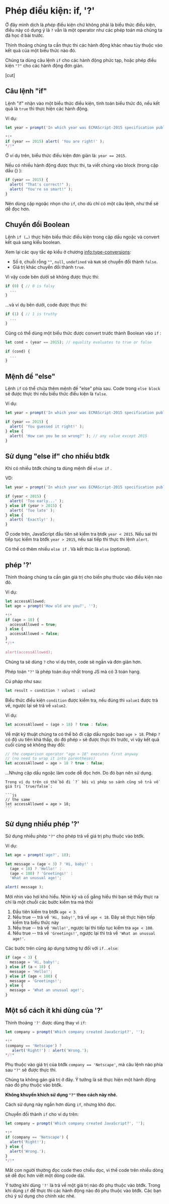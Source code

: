 # Phép điều kiện: if, '?'

Ở đây mình dịch là *phép* điều kiện chứ không phải là biểu thức điều kiện, điều này có dụng ý là `?` vẫn là một operator như các phép toán mà chúng ta đã học ở bài trước.

Thỉnh thoảng chúng ta cần thực thi các hành động khác nhau tùy thuộc vào kết quả của một biểu thức nào đó.

Chúng ta dùng câu lệnh `if` cho các hành động phức tạp, hoặc phép điều kiện `"?"` cho các hành động đơn giản.

[cut]

## Câu lệnh "if"

Lệnh "if" nhận vào một biểu thức điều kiện, tính toán biểu thức đó, nếu kết quả là `true` thì thực hiện các hành động.

Ví dụ:

```js run
let year = prompt('In which year was ECMAScript-2015 specification published?', '');

*!*
if (year == 2015) alert( 'You are right!' );
*/!*
```

Ở ví dụ trên, biểu thức điều kiện đơn giản là: `year == 2015`.

Nếu có nhiều hành động được thực thi, ta viết chúng vào block (trong cặp dấu {} ):

```js
if (year == 2015) {
  alert( "That's correct!" );
  alert( "You're so smart!" );
}
```

Nên dùng cặp ngoặc nhọn cho `if`, cho dù chỉ có một câu lệnh, như thế sẽ dễ đọc hơn.

## Chuyển đổi Boolean

Lệnh `if (…)` thực hiện biểu thức điều kiện trong cặp dấu ngoặc và convert kết quả sang kiểu boolean.

Xem lại các quy tắc ép kiểu ở chương <info:type-conversions>:

- Số `0`, chuỗi rỗng `""`, `null`, `undefined` và `NaN` sẽ chuyển đổi thành `false`.
- Giá trị khác chuyển đổi thành `true`.

Vì vậy code bên dưới sẽ không được thực thi:

```js
if (0) { // 0 is falsy
  ...
}
```

...và ví dụ bên dưới, code được thực thi:

```js
if (1) { // 1 is truthy
  ...
}
```

Cũng có thể dùng một biểu thức được convert trước thành Boolean vào `if` :

```js
let cond = (year == 2015); // equality evaluates to true or false

if (cond) {
  ...
}
```

## Mệnh đề "else"

Lệnh `if` có thể chứa thêm mệnh đề "else" phía sau. Code trong `else block` sẽ được thực thi nếu biểu thức điều kiện là `false`.

Ví dụ:
```js run
let year = prompt('In which year was ECMAScript-2015 specification published?', '');

if (year == 2015) {
  alert( 'You guessed it right!' );
} else {
  alert( 'How can you be so wrong?' ); // any value except 2015
}
```

## Sử dụng "else if" cho nhiều btđk

Khi có nhiều btđk chúng ta dùng mệnh đề `else if` .

VD:

```js run
let year = prompt('In which year was ECMAScript-2015 specification published?', '');

if (year < 2015) {
  alert( 'Too early...' );
} else if (year > 2015) {
  alert( 'Too late' );
} else {
  alert( 'Exactly!' );
}
```

Ở code trên, JavaScript đầu tiên sẽ kiểm tra btdk `year < 2015`. Nếu sai thì tiếp tục kiểm tra btđk `year > 2015`, nếu sai tiếp thì thực thi lệnh `alert`.

Có thể có thêm nhiều `else if` . Và kết thúc là `else` (optional).

## phép '?'

Thỉnh thoảng chúng ta cần gán giá trị cho biến phụ thuộc vào điều kiện nào đó.

Ví dụ:

```js run no-beautify
let accessAllowed;
let age = prompt('How old are you?', '');

*!*
if (age > 18) {
  accessAllowed = true;
} else {
  accessAllowed = false;
}
*/!*

alert(accessAllowed);
```

Chúng ta sẽ dùng `?` cho ví dụ trên, code sẽ ngắn và đơn giản hơn.

Phép toán `"?"` là phép toán duy nhất trong JS mà có 3 toán hạng.

Cú pháp như sau:
```js
let result = condition ? value1 : value2
```

Biểu thức điều kiện `condition` được kiểm tra, nếu đúng thì `value1` được trả về, ngược lại sẽ trả về `value2`.

Ví dụ:

```js
let accessAllowed = (age > 18) ? true : false;
```

Về mặt kỹ thuật chúng ta có thể bõ đi cặp dấu ngoặc bao `age > 18`. Phép `?` có độ ưu tiên khá thấp, do đó phép `>` sẽ được thực thi trước, vì vậy kết quả cuối cùng sẽ không thay đổi:

```js
// the comparison operator "age > 18" executes first anyway
// (no need to wrap it into parentheses)
let accessAllowed = age > 18 ? true : false;
```

...Nhưng cặp dấu ngoặc làm code dễ đọc hơn. Do đó bạn nên sử dụng.

````smart
Trong ví dụ trên có thể bõ đi `?` bởi vì phép so sánh cũng sẽ trả về giá trị `true/false`:

```js
// the same
let accessAllowed = age > 18;
```
````

## Sử dụng nhiều phép '?'

Sử dụng nhiều phép `"?"` cho phép trả về giá trị phụ thuộc vào btđk.

Ví dụ:
```js run
let age = prompt('age?', 18);

let message = (age < 3) ? 'Hi, baby!' :
  (age < 18) ? 'Hello!' :
  (age < 100) ? 'Greetings!' :
  'What an unusual age!';

alert( message );
```

Mới nhìn vào hơi khó hiểu. Nhìn kỹ và cố gắng hiểu thì bạn sẽ thấy thực ra chỉ là một chuỗi các bước kiểm tra mà thôi

1. Đầu tiên kiểm tra btđk `age < 3`.
2. Nếu true -- trả về `'Hi, baby!'`, trả về `age < 18`. Đây sẽ thực hiện tiếp kiểm tra biểu thức này
3. Nếu true -- trả về `'Hello!'`, ngược lại thì tiếp tục kiểm tra `age < 100`.
4. Nếu true -- trả về `'Greetings!'`, ngược lại thì trả về `'What an unusual age!'`.

Các bước trên cũng áp dụng tương tự đối với `if..else`:

```js
if (age < 3) {
  message = 'Hi, baby!';
} else if (a < 18) {
  message = 'Hello!';
} else if (age < 100) {
  message = 'Greetings!';
} else {
  message = 'What an unusual age!';
}
```

## Một số cách ít khi dùng của '?'

Thỉnh thoảng `'?'` được dùng thay vì `if`:

```js run no-beautify
let company = prompt('Which company created JavaScript?', '');

*!*
(company == 'Netscape') ?
   alert('Right!') : alert('Wrong.');
*/!*
```

Phụ thuộc vào giá trị của btđk `company == 'Netscape'`, mà câu lệnh nào phía sau `"?"` sẽ được thực thi.

Chúng ta không gán giá trị ở đây. Ý tưởng là sẽ thực hiện một hành động nào đó phụ thuộc vào btđk.

**Không khuyến khích sử dụng `"?"` theo cách này nhé.**

Cách sử dụng này ngắn hơn dùng `if`, nhưng khó đọc.

Chuyển đổi thành `if` cho ví dụ trên:

```js run no-beautify
let company = prompt('Which company created JavaScript?', '');

*!*
if (company == 'Netscape') {
  alert('Right!');
} else {
  alert('Wrong.');
}
*/!*
```

Mắt con người thường đọc code theo chiều dọc, vì thế code trên nhiều dòng sẽ dễ đọc hơn viết một dòng code dài.

Ý tưởng khi dùng `'?'` là trả về một giá trị nào đó phụ thuộc vào btđk. Trong khi dùng `if` để thực thi các hành động nào đó phụ thuộc vào btđk. Các bạn chú ý sử dụng cho chính xác nhé.
